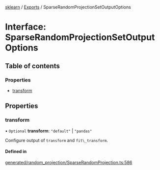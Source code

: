 [sklearn](../readme.md) / [Exports](../modules.md) / SparseRandomProjectionSetOutputOptions

# Interface: SparseRandomProjectionSetOutputOptions

## Table of contents

### Properties

- [transform](SparseRandomProjectionSetOutputOptions.md#transform)

## Properties

### transform

• `Optional` **transform**: ``"default"`` \| ``"pandas"``

Configure output of `transform` and `fit\_transform`.

#### Defined in

[generated/random_projection/SparseRandomProjection.ts:586](https://github.com/transitive-bullshit/scikit-learn-ts/blob/367336a/packages/sklearn/src/generated/random_projection/SparseRandomProjection.ts#L586)
